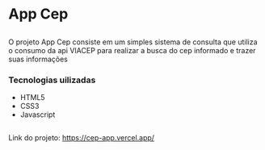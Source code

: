 # App Cep

##

  O projeto App Cep consiste em um simples sistema de consulta que utiliza o consumo da api VIACEP para realizar a busca do cep informado e trazer suas informações 

### Tecnologias uilizadas 

* HTML5
* CSS3
* Javascript

## 

Link do projeto: https://cep-app.vercel.app/
